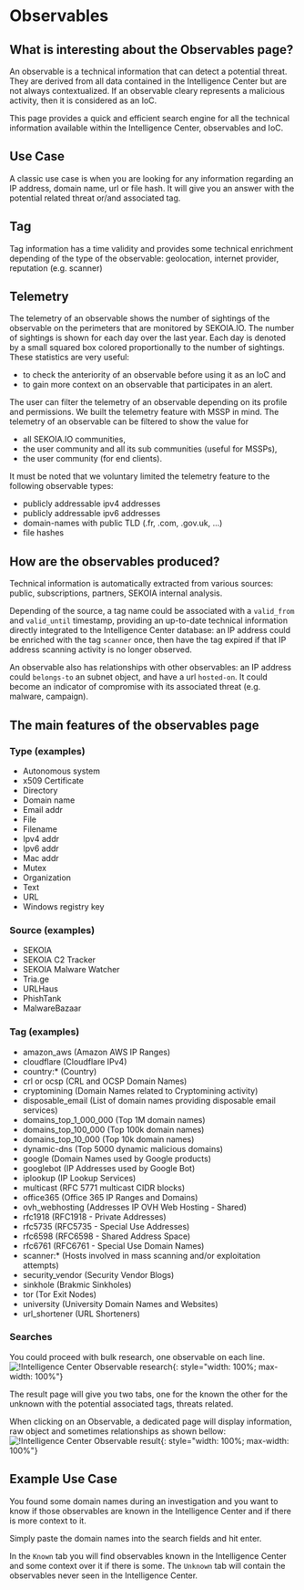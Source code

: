 # Observables

## What is interesting about the Observables page?

An observable is a technical information that can detect a potential threat.
They are derived from all data contained in the Intelligence Center but are not always contextualized.
If an observable cleary represents a malicious activity, then it is considered as an IoC.

This page provides a quick and efficient search engine for all the technical information available within the Intelligence Center, observables and IoC.

## Use Case

A classic use case is when you are looking for any information regarding an IP address, domain name, url or file hash. It will give you an answer with the potential related threat or/and associated tag.

## Tag

Tag information has a time validity and provides some technical enrichment depending of the type of the observable: geolocation, internet provider, reputation (e.g. scanner)

## Telemetry

The telemetry of an observable shows the number of sightings of the observable on the perimeters that are monitored by SEKOIA.IO. The number of sightings is shown for each day over the last year. Each day is denoted by a small squared box colored proportionally to the number of sightings. These statistics are very useful:

- to check the anteriority of an observable before using it as an IoC and
- to gain more context on an observable that participates in an alert.

The user can filter the telemetry of an observable depending on its profile and permissions. We built the telemetry feature with MSSP in mind. The telemetry of an observable can be filtered to show the value for

- all SEKOIA.IO communities,
- the user community and all its sub communities (useful for MSSPs),
- the user community (for end clients).

It must be noted that we voluntary limited the telemetry feature to the following observable types:

- publicly addressable ipv4 addresses
- publicly addressable ipv6 addresses
- domain-names with public TLD (.fr, .com, .gov.uk, …)
- file hashes

## How are the observables produced?

Technical information is automatically extracted from various sources: public, subscriptions, partners, SEKOIA internal analysis.

Depending of the source, a tag name could be associated with a `valid_from` and `valid_until` timestamp, providing an up-to-date technical information directly integrated to the Intelligence Center database: an IP address could be enriched with the tag `scanner` once, then have the tag expired if that IP address scanning activity is no longer observed.

An observable also has relationships with other observables: an IP address could `belongs-to` an subnet object, and have a url `hosted-on`. It could become an indicator of compromise with its associated threat (e.g. malware, campaign).

## The main features of the observables page

### Type (examples)

* Autonomous system
* x509 Certificate
* Directory
* Domain name
* Email addr
* File
* Filename
* Ipv4 addr
* Ipv6 addr
* Mac addr
* Mutex
* Organization
* Text
* URL
* Windows registry key

### Source (examples)

* SEKOIA
* SEKOIA C2 Tracker
* SEKOIA Malware Watcher
* Tria.ge
* URLHaus
* PhishTank
* MalwareBazaar

### Tag (examples)

* amazon_aws (Amazon AWS IP Ranges)
* cloudflare (Cloudflare IPv4)
* country:*	(Country)
* crl or ocsp (CRL and OCSP Domain Names)
* cryptomining (Domain Names related to Cryptomining activity)
* disposable_email	(List of domain names providing disposable email services)
* domains_top_1_000_000 (Top 1M domain names)
* domains_top_100_000 (Top 100k domain names)
* domains_top_10_000 (Top 10k domain names)
* dynamic-dns (Top 5000 dynamic malicious domains)
* google (Domain Names used by Google products)
* googlebot	(IP Addresses used by Google Bot)
* iplookup (IP Lookup Services)
* multicast	(RFC 5771 multicast CIDR blocks)
* office365	(Office 365 IP Ranges and Domains)
* ovh_webhosting (Addresses IP OVH Web Hosting - Shared)
* rfc1918 (RFC1918 - Private Addresses)
* rfc5735 (RFC5735 - Special Use Addresses)
* rfc6598 (RFC6598 - Shared Address Space)
* rfc6761 (RFC6761 - Special Use Domain Names)
* scanner:*	(Hosts involved in mass scanning and/or exploitation attempts)
* security_vendor (Security Vendor Blogs)
* sinkhole (Brakmic Sinkholes)
* tor (Tor Exit Nodes)
* university (University Domain Names and Websites)
* url_shortener (URL Shorteners)

### Searches

You could proceed with bulk research, one observable on each line.
![!Intelligence Center Observable research](/assets/intelligence_center/observables_search.png){: style="width: 100%; max-width: 100%"}

The result page will give you two tabs, one for the known the other for the unknown with the potential associated tags, threats related.

When clicking on an Observable, a dedicated page will display information, raw object and sometimes relationships as shown bellow:
![!Intelligence Center Observable result](/assets/intelligence_center/observables_results_relationships.png){: style="width: 100%; max-width: 100%"}

## Example Use Case

You found some domain names during an investigation and you want to know if those observables are known in the Intelligence Center and if there is more context to it.

Simply paste the domain names into the search fields and hit enter.

In the `Known` tab you will find observables known in the Intelligence Center and some context over it if there is some. The `Unknown` tab will contain the observables never seen in the Intelligence Center.
